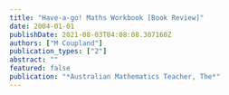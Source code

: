 ```yaml
---
title: "Have-a-go! Maths Workbook [Book Review]"
date: 2004-01-01
publishDate: 2021-08-03T04:08:08.307160Z
authors: ["M Coupland"]
publication_types: ["2"]
abstract: ""
featured: false
publication: "*Australian Mathematics Teacher, The*"
---
```


